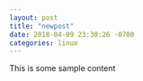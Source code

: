 ```yaml
---
layout: post
title: "newpost"
date: 2018-04-09 23:30:26 -0700
categories: linux
---
```


This is some sample content

